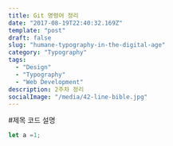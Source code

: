 ```yaml
---
title: Git 명령어 정리 
date: "2017-08-19T22:40:32.169Z"
template: "post"
draft: false
slug: "humane-typography-in-the-digital-age"
category: "Typography"
tags:
  - "Design"
  - "Typography"
  - "Web Development"
description: 2주차 정리 
socialImage: "/media/42-line-bible.jpg"
---
```


#제목
코드 설명
```js
let a =1;
```

